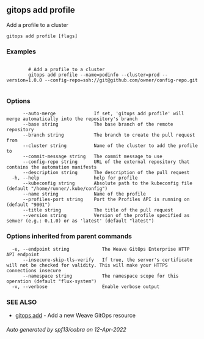 ## gitops add profile

Add a profile to a cluster

```
gitops add profile [flags]
```

### Examples

```

		# Add a profile to a cluster
		gitops add profile --name=podinfo --cluster=prod --version=1.0.0 --config-repo=ssh://git@github.com/owner/config-repo.git
		
```

### Options

```
      --auto-merge              If set, 'gitops add profile' will merge automatically into the repository's branch
      --base string             The base branch of the remote repository
      --branch string           The branch to create the pull request from
      --cluster string          Name of the cluster to add the profile to
      --commit-message string   The commit message to use
      --config-repo string      URL of the external repository that contains the automation manifests
      --description string      The description of the pull request
  -h, --help                    help for profile
      --kubeconfig string       Absolute path to the kubeconfig file (default "/home/runner/.kube/config")
      --name string             Name of the profile
      --profiles-port string    Port the Profiles API is running on (default "9001")
      --title string            The title of the pull request
      --version string          Version of the profile specified as semver (e.g.: 0.1.0) or as 'latest' (default "latest")
```

### Options inherited from parent commands

```
  -e, --endpoint string            The Weave GitOps Enterprise HTTP API endpoint
      --insecure-skip-tls-verify   If true, the server's certificate will not be checked for validity. This will make your HTTPS connections insecure
      --namespace string           The namespace scope for this operation (default "flux-system")
  -v, --verbose                    Enable verbose output
```

### SEE ALSO

* [gitops add](gitops_add.md)	 - Add a new Weave GitOps resource

###### Auto generated by spf13/cobra on 12-Apr-2022
